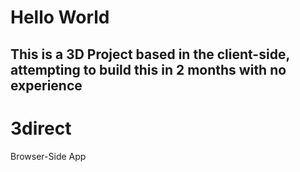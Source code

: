 # Hello World

<h2>This is a 3D Project based in the client-side, attempting to build this in 2 months with no experience</h2>

# 3direct
Browser-Side App
